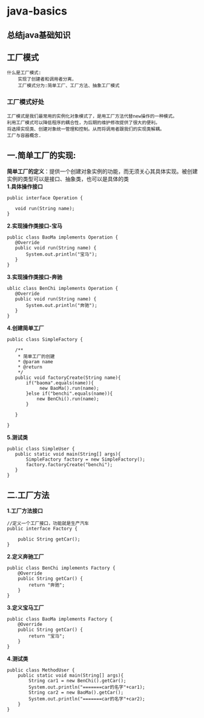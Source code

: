  java-basics
 ========================
##  总结java基础知识

## 工厂模式
    什么是工厂模式:
        实现了创建者和调用者分离，
        工厂模式分为:简单工厂、工厂方法、抽象工厂模式

### 工厂模式好处
    工厂模式是我们最常用的实例化对象模式了，是用工厂方法代替new操作的一种模式。
    利用工厂模式可以降低程序的耦合性，为后期的维护修改提供了很大的便利。
    将选择实现类、创建对象统一管理和控制。从而将调用者跟我们的实现类解耦。
    工厂与容器概念.
    
## 一.简单工厂的实现:
**简单工厂的定义**：提供一个创建对象实例的功能，而无须关心其具体实现。被创建实例的类型可以是接口、抽象类，也可以是具体的类</br>
 **1.具体操作接口**
 ```
 public interface Operation {

    void run(String name);
}
 ```
 **2.实现操作类接口-宝马**
 ```
 public class BaoMa implements Operation {
    @Override
    public void run(String name) {
        System.out.println("宝马");
    }
}
 ```
 **3.实现操作类接口-奔驰**
 ```
 ublic class BenChi implements Operation {
    @Override
    public void run(String name) {
        System.out.println("奔驰");
    }
}
 ```
 **4.创建简单工厂**
 ```
 public class SimpleFactory {

    /**
     * 简单工厂的创建
     * @param name
     * @return
     */
    public void factoryCreate(String name){
        if("baoma".equals(name)){
             new BaoMa().run(name);
        }else if("benchi".equals(name)){
            new BenChi().run(name);
        }

    }

}

 ```
 **5.测试类**
 ```
 public class SimpleUser {
    public static void main(String[] args){
        SimpleFactory factory = new SimpleFactory();
        factory.factoryCreate("benchi");
    }
}
 ```
## 二.工厂方法
**1.工厂方法接口**
```
//定义一个工厂接口，功能就是生产汽车
public interface Factory {

    public String getCar();
}
```
**2.定义奔驰工厂**
```
public class BenChi implements Factory {
    @Override
    public String getCar() {
        return "奔驰";
    }
}
```
**3.定义宝马工厂**
```
public class BaoMa implements Factory {
    @Override
    public String getCar() {
        return "宝马";
    }
}
```
**4.测试类**
```
public class MethodUser {
    public static void main(String[] args){
        String car1 = new BenChi().getCar();
        System.out.println("=======car的名字"+car1);
        String car2 = new BaoMa().getCar();
        System.out.println("=======car的名字"+car2);
    }
}
```



 
 
